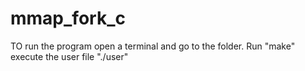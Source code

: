 # mmap_fork_c
TO run the program open a terminal and go to the folder.
Run "make"
execute the user file "./user"
